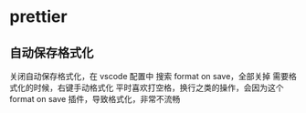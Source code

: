 # prettier

## 自动保存格式化

关闭自动保存格式化，在 vscode 配置中 搜索 format on save，全部关掉
需要格式化的时候，右键手动格式化
平时喜欢打空格，换行之类的操作，会因为这个 format on save 插件，导致格式化，非常不流畅
